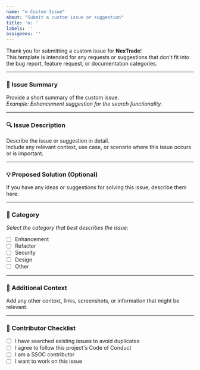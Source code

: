 ```yaml
---
name: "⚙️ Custom Issue"
about: "Submit a custom issue or suggestion"
title: '⚙️: '
labels: ''
assignees: ''
---
```


Thank you for submitting a custom issue for **NexTrade**!  
This template is intended for any requests or suggestions that don't fit into the bug report, feature request, or documentation categories.

---

### 📝 Issue Summary  

Provide a short summary of the custom issue.  
_Example: Enhancement suggestion for the search functionality._

---

### 🔍 Issue Description  

Describe the issue or suggestion in detail.  
Include any relevant context, use case, or scenario where this issue occurs or is important.

---

### 💡 Proposed Solution (Optional)

If you have any ideas or suggestions for solving this issue, describe them here.

---

### 📂 Category  

_Select the category that best describes the issue:_

- [ ] Enhancement  
- [ ] Refactor  
- [ ] Security  
- [ ] Design  
- [ ] Other  

---

### 📘 Additional Context   

Add any other context, links, screenshots, or information that might be relevant.

---

### 🙌 Contributor Checklist

- [ ] I have searched existing issues to avoid duplicates  
- [ ] I agree to follow this project's Code of Conduct  
- [ ] I am a SSOC contributor  
- [ ] I want to work on this issue  